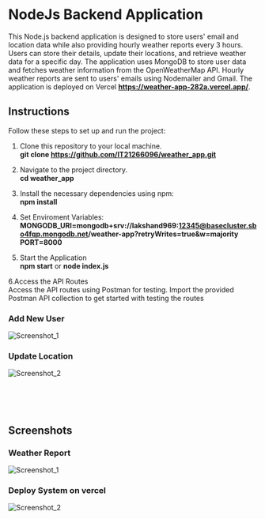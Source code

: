 # NodeJs Backend Application
This Node.js backend application is designed to store users' email and location data while also providing hourly weather reports every 3 hours. Users can store their details, update their locations, and retrieve weather data for a specific day. The application uses MongoDB to store user data and fetches weather information from the OpenWeatherMap API. Hourly weather reports are sent to users' emails using Nodemailer and Gmail. The application is deployed on Vercel **https://weather-app-282a.vercel.app/**.

## Instructions

Follow these steps to set up and run the project:

1. Clone this repository to your local machine.</br>
   **git clone https://github.com/IT21266096/weather_app.git**
   
2. Navigate to the project directory.</br>
   **cd weather_app**
   
3. Install the necessary dependencies using npm:</br>
   **npm install**

4. Set Enviroment Variables:</br>
   **MONGODB_URI=mongodb+srv://lakshand969:12345@basecluster.sbo4fqp.mongodb.net/weather-app?retryWrites=true&w=majority</br>
   PORT=8000**</br>

5. Start the Application</br>
   **npm start** or **node index.js**</br>

6.Access the API Routes<br>
  Access the API routes using Postman for testing. Import the provided Postman API collection to get started with testing the routes</br>
  ### Add New User</br>
  ![Screenshot_1](https://github.com/IT21266096/weather_app/assets/99247843/0b6adb9d-0d32-49c4-9ddb-11b930f285a4)</br>

  ### Update Location</br>
  ![Screenshot_2](https://github.com/IT21266096/weather_app/assets/99247843/430c6bcb-1964-4dbd-8e36-a0b7f9c441fe)</br>
  
  </br></br></br>

  ## Screenshots</br>
  ### Weather Report</br>
  ![Screenshot_1](https://github.com/IT21266096/weather_app/assets/99247843/f83d1ffb-3bb5-4140-9367-00a4e8f91d29)</br>

  ### Deploy System on vercel</br>
  ![Screenshot_2](https://github.com/IT21266096/weather_app/assets/99247843/adb002a8-9906-4a8d-8f3e-f4ef8c01532c)</br>
